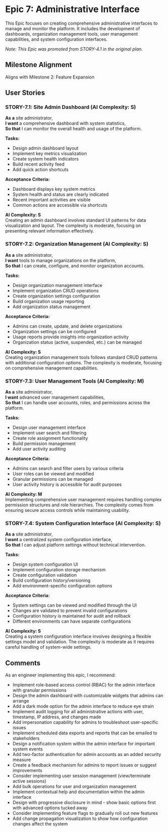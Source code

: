 # Epic 7: Administrative Interface

This Epic focuses on creating comprehensive administrative interfaces to manage and monitor the platform. It includes the development of dashboards, organization management tools, user management capabilities, and system configuration interfaces.

_Note: This Epic was promoted from STORY-4.1 in the original plan._

## Milestone Alignment

Aligns with Milestone 2: Feature Expansion

## User Stories

### STORY-7.1: Site Admin Dashboard (AI Complexity: **S**)

**As a** site administrator,  
**I want** a comprehensive dashboard with system statistics,  
**So that** I can monitor the overall health and usage of the platform.

**Tasks:**

- Design admin dashboard layout
- Implement key metrics visualization
- Create system health indicators
- Build recent activity feed
- Add quick action shortcuts

**Acceptance Criteria:**

- Dashboard displays key system metrics
- System health and status are clearly indicated
- Recent important activities are visible
- Common actions are accessible via shortcuts

**AI Complexity: S**  
Creating an admin dashboard involves standard UI patterns for data visualization and layout. The complexity is moderate, focusing on presenting relevant information effectively.

### STORY-7.2: Organization Management (AI Complexity: **S**)

**As a** site administrator,  
**I want** tools to manage organizations on the platform,  
**So that** I can create, configure, and monitor organization accounts.

**Tasks:**

- Design organization management interface
- Implement organization CRUD operations
- Create organization settings configuration
- Build organization usage reporting
- Add organization status management

**Acceptance Criteria:**

- Admins can create, update, and delete organizations
- Organization settings can be configured
- Usage reports provide insights into organization activity
- Organization status (active, suspended, etc.) can be managed

**AI Complexity: S**  
Creating organization management tools follows standard CRUD patterns with additional configuration options. The complexity is moderate, focusing on comprehensive management capabilities.

### STORY-7.3: User Management Tools (AI Complexity: **M**)

**As a** site administrator,  
**I want** advanced user management capabilities,  
**So that** I can handle user accounts, roles, and permissions across the platform.

**Tasks:**

- Design user management interface
- Implement user search and filtering
- Create role assignment functionality
- Build permission management
- Add user activity auditing

**Acceptance Criteria:**

- Admins can search and filter users by various criteria
- User roles can be viewed and modified
- Granular permissions can be managed
- User activity history is accessible for audit purposes

**AI Complexity: M**  
Implementing comprehensive user management requires handling complex permission structures and role hierarchies. The complexity comes from ensuring secure access controls while maintaining usability.

### STORY-7.4: System Configuration Interface (AI Complexity: **S**)

**As a** site administrator,  
**I want** a centralized system configuration interface,  
**So that** I can adjust platform settings without technical intervention.

**Tasks:**

- Design system configuration UI
- Implement configuration storage mechanism
- Create configuration validation
- Build configuration history/versioning
- Add environment-specific configuration options

**Acceptance Criteria:**

- System settings can be viewed and modified through the UI
- Changes are validated to prevent invalid configurations
- Configuration history is maintained for audit and rollback
- Different environments can have separate configurations

**AI Complexity: S**  
Creating a system configuration interface involves designing a flexible settings model and validation. The complexity is moderate as it requires careful handling of system-wide settings.

## Comments

As an engineer implementing this epic, I recommend:

- Implement role-based access control (RBAC) for the admin interface with granular permissions
- Design the admin dashboard with customizable widgets that admins can arrange
- Add a dark mode option for the admin interface to reduce eye strain
- Implement audit logging for all administrative actions with user, timestamp, IP address, and changes made
- Add impersonation capability for admins to troubleshoot user-specific issues
- Implement scheduled data exports and reports that can be emailed to stakeholders
- Design a notification system within the admin interface for important system events
- Add two-factor authentication for admin accounts as an added security measure
- Create a feedback mechanism for admins to report issues or suggest improvements
- Consider implementing user session management (view/terminate active sessions)
- Add bulk operations for user and organization management
- Implement contextual help and documentation within the admin interface
- Design with progressive disclosure in mind - show basic options first with advanced options tucked away
- Consider implementing feature flags to gradually roll out new features
- Add change propagation visualization to show how configuration changes affect the system
